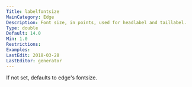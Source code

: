 ```yaml
---
Title: labelfontsize
MainCategory: Edge
Description: Font size, in points, used for headlabel and taillabel.
Type: double
Default: 14.0
Min: 1.0
Restrictions: 
Examples: 
LastEdit: 2018-03-28
LastEditor: generator
---
```


If not set, defaults to edge's fontsize.
